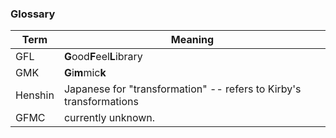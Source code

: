 ### Glossary
| Term | Meaning |
| - | - |
| GFL | **G**ood**F**eel**L**ibrary |
| GMK | **G**i**m**mic**k** |
| Henshin | Japanese for "transformation" -- refers to Kirby's transformations |
| GFMC | currently unknown. |